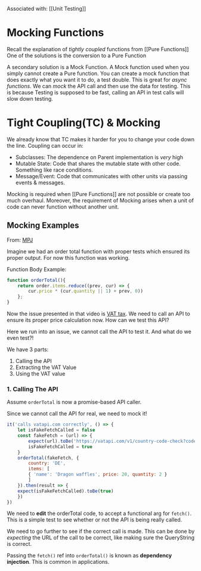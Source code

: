 Associated with: [[Unit Testing]]
# Mocking Functions
Recall the explanation of _tightly coupled_ functions from [[Pure Functions]]
One of the solutions is the conversion to a Pure Function

A secondary solution is a Mock Function. A Mock function used when you simply cannot create a Pure function. You can create a mock function that does exactly what you want it to do, a test double. This is great for *async functions*. We can *mock* the API call and then use the data for testing. This is because Testing is supposed to be fast, calling an API in test calls will slow down testing.  

# Tight Coupling(TC) & Mocking
We already know that TC makes it harder for you to change your code down the line. Coupling can occur in:
- Subclasses: The dependence on Parent implementation is *very* high
- Mutable State: Code that shares the mutable state with other code. Something like race conditions. 
- Message/Event: Code that communicates with other units via passing events & messages. 

Mocking is required when [[Pure Functions]] are not possible or create too much overhaul. Moreover, the requirement of Mocking arises when a unit of code can never function without another unit. 

## Mocking Examples 
From: [MPJ](https://www.youtube.com/watch?v=3PjdxjWK0F0)

Imagine we had an order total function with proper tests which ensured its proper output. For now this function was working. 

Function Body Example: 
```js
function orderTotal(){
	return order.items.reduce((prev, cur) => {
		cur.price * (cur.quantity || 1) + prev, 0)) 
	};
}
```
Now the issue presented in that video is [VAT tax](https://www.investopedia.com/terms/v/valueaddedtax.asp). We need to call an API to ensure its proper price calculation now. How can we test this API?

Here we run into an issue, we cannot call the API to test it. And what do we even test?!

We have 3 parts:
1. Calling the API
2. Extracting the VAT Value
3. Using the VAT value
### 1. Calling The API
Assume `orderTotal` is now a promise-based API caller.

Since we cannot call the API for real, we need to mock it!

```js
it('calls vatapi.com correctly', () => {
	let isFakeFetchCalled = false
	const fakeFetch = (url) => {
		expect(url).toBe('https://vatapi.com/v1/country-code-check?code=DE')
		isFakeFetchCalled = true
	}
	orderTotal(fakeFetch, {
		country: 'DE',
		items: [
		{ 'name': 'Dragon waffles', price: 20, quantity: 2 }
		]
	}).then(result => {
	expect(isFakeFetchCalled).toBe(true)
	})
})
```
We need to **edit** the orderTotal code, to accept a functional arg for `fetch()`. This is a simple test to see whether or not the API is being really called.   

We need to go further to see if the correct call is made. 
This can be done by *expecting* the URL of the call to be correct, like making sure the QueryString is correct.

Passing the `fetch()` ref into `orderTotal()` is known as **dependency injection**. This is common in applications.